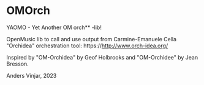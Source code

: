 # OMOrch

YAOMO - Yet Another OM orch** -lib!

OpenMusic lib to call and use output from Carmine-Emanuele Cella
"Orchidea" orchestration tool: https://http://www.orch-idea.org/

Inspired by "OM-Orchidea" by Geof Holbrooks and "OM-Orchidee" by Jean
Bresson.

Anders Vinjar, 2023
